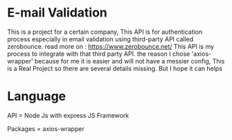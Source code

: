 # E-mail Validation
This is a project for a certain company, This API is for authentication process especially in email validation using third-party API called zerobounce. read more on : https://www.zerobounce.net/
This API is my process to integrate with that third party API. the reason I chose 'axios-wrapper' because for me it is easier and will not have a messier config, This is a Real Project so there are several details missing. But I hope it can helps

# Language
API = Node Js with express JS Framework

Packages = axios-wrapper
